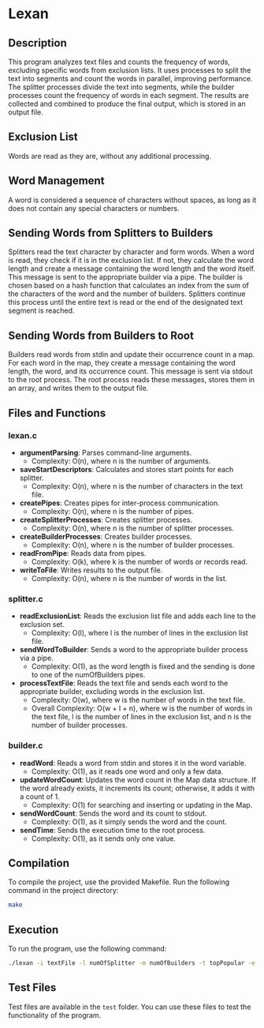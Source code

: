 # Lexan

## Description
This program analyzes text files and counts the frequency of words, excluding specific words from exclusion lists. It uses processes to split the text into segments and count the words in parallel, improving performance. The splitter processes divide the text into segments, while the builder processes count the frequency of words in each segment. The results are collected and combined to produce the final output, which is stored in an output file.

## Exclusion List
Words are read as they are, without any additional processing.

## Word Management
A word is considered a sequence of characters without spaces, as long as it does not contain any special characters or numbers.

## Sending Words from Splitters to Builders
Splitters read the text character by character and form words. When a word is read, they check if it is in the exclusion list. If not, they calculate the word length and create a message containing the word length and the word itself. This message is sent to the appropriate builder via a pipe. The builder is chosen based on a hash function that calculates an index from the sum of the characters of the word and the number of builders. Splitters continue this process until the entire text is read or the end of the designated text segment is reached.

## Sending Words from Builders to Root
Builders read words from stdin and update their occurrence count in a map. For each word in the map, they create a message containing the word length, the word, and its occurrence count. This message is sent via stdout to the root process. The root process reads these messages, stores them in an array, and writes them to the output file.

## Files and Functions

### lexan.c
- **argumentParsing**: Parses command-line arguments.
  - Complexity: O(n), where n is the number of arguments.
- **saveStartDescriptors**: Calculates and stores start points for each splitter.
  - Complexity: O(n), where n is the number of characters in the text file.
- **createPipes**: Creates pipes for inter-process communication.
  - Complexity: O(n), where n is the number of pipes.
- **createSplitterProcesses**: Creates splitter processes.
  - Complexity: O(n), where n is the number of splitter processes.
- **createBuilderProcesses**: Creates builder processes.
  - Complexity: O(n), where n is the number of builder processes.
- **readFromPipe**: Reads data from pipes.
  - Complexity: O(k), where k is the number of words or records read.
- **writeToFile**: Writes results to the output file.
  - Complexity: O(n), where n is the number of words in the list.

### splitter.c
- **readExclusionList**: Reads the exclusion list file and adds each line to the exclusion set.
  - Complexity: O(l), where l is the number of lines in the exclusion list file.
- **sendWordToBuilder**: Sends a word to the appropriate builder process via a pipe.
  - Complexity: O(1), as the word length is fixed and the sending is done to one of the numOfBuilders pipes.
- **processTextFile**: Reads the text file and sends each word to the appropriate builder, excluding words in the exclusion list.
  - Complexity: O(w), where w is the number of words in the text file.
  - Overall Complexity: O(w + l + n), where w is the number of words in the text file, l is the number of lines in the exclusion list, and n is the number of builder processes.

### builder.c
- **readWord**: Reads a word from stdin and stores it in the word variable.
  - Complexity: O(1), as it reads one word and only a few data.
- **updateWordCount**: Updates the word count in the Map data structure. If the word already exists, it increments its count; otherwise, it adds it with a count of 1.
  - Complexity: O(1) for searching and inserting or updating in the Map.
- **sendWordCount**: Sends the word and its count to stdout.
  - Complexity: O(1), as it simply sends the word and the count.
- **sendTime**: Sends the execution time to the root process.
  - Complexity: O(1), as it sends only one value.

## Compilation
To compile the project, use the provided Makefile. Run the following command in the project directory:
```sh
make
```

## Execution
To run the program, use the following command:
```sh
./lexan -i textFile -l numOfSplitter -m numOfBuilders -t topPopular -e exclusionList -o outputFile
```

## Test Files
Test files are available in the `test` folder. You can use these files to test the functionality of the program.